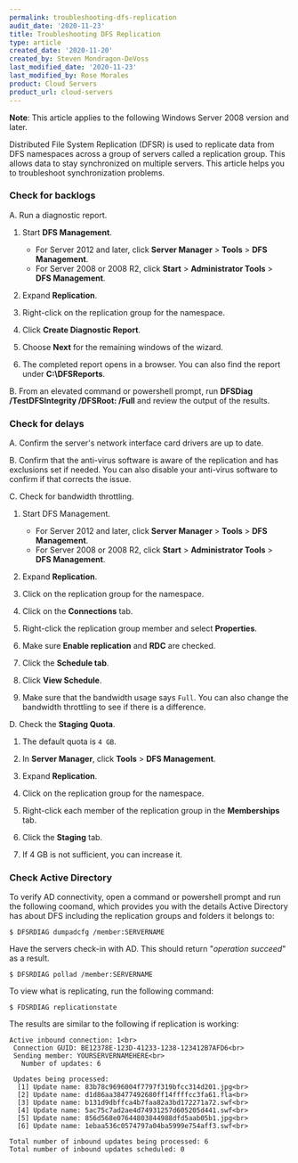 ```yaml
---
permalink: troubleshooting-dfs-replication
audit_date: '2020-11-23'
title: Troubleshooting DFS Replication
type: article
created_date: '2020-11-20'
created_by: Steven Mondragon-DeVoss
last_modified_date: '2020-11-23'
last_modified_by: Rose Morales
product: Cloud Servers
product_url: cloud-servers
---
```


**Note**: This article applies to the following Windows Server 2008 version and later.

Distributed File System Replication (DFSR) is used to replicate data from DFS namespaces across a group of servers called a replication group.
This allows data to stay synchronized on multiple servers. This article helps you to troubleshoot synchronization problems.

### Check for backlogs

A. Run a diagnostic report.

   1. Start **DFS Management**.

      - For Server 2012 and later, click **Server Manager** > **Tools** > **DFS Management**.
      - For Server 2008 or 2008 R2, click **Start** > **Administrator Tools** > **DFS Management**.

   2. Expand **Replication**.

   3. Right-click on the replication group for the namespace.

   4. Click **Create Diagnostic Report**.

   5. Choose **Next** for the remaining windows of the wizard.

   6. The completed report opens in a browser. You can also find the report under **C:\DFSReports**.

B. From an elevated command or powershell prompt, run **DFSDiag \/TestDFSIntegrity \/DFSRoot:<DFS root path> \/Full** and review the output of the results.

### Check for delays

A. Confirm the server's network interface card drivers are up to date.

B. Confirm that the anti-virus software is aware of the replication and has exclusions set if needed. You can also disable your anti-virus
   software to confirm if that corrects the issue.

C. Check for bandwidth throttling.

   1. Start DFS Management.

      - For Server 2012 and later, click **Server Manager** > **Tools** > **DFS Management**.
      - For Server 2008 or 2008 R2, click **Start** > **Administrator Tools** > **DFS Management**.

   2. Expand **Replication**.

   3. Click on the replication group for the namespace.

   4. Click on the **Connections** tab.

   5. Right-click the replication group member and select **Properties**.

   6. Make sure **Enable replication** and **RDC** are checked.

   7. Click the **Schedule tab**.

   8. Click **View Schedule**.

   9. Make sure that the bandwidth usage says `Full`. You can also change the bandwidth throttling to see if there is a difference.

D. Check the **Staging Quota**.

   1. The default quota is `4 GB`.

   2. In **Server Manager**, click **Tools** > **DFS Management**.

   3. Expand **Replication**.

   4. Click on the replication group for the namespace.

   5. Right-click each member of the replication group in the **Memberships** tab.

   6. Click the **Staging** tab.

   7. If 4 GB is not sufficient, you can increase it.

### Check Active Directory

To verify AD connectivity, open a command or powershell prompt and run the following coomand, which provides
you with the details Active Directory has about DFS including the replication groups and folders it belongs to:

    $ DFSRDIAG dumpadcfg /member:SERVERNAME

Have the servers check-in with AD. This should return "*operation succeed*" as a result.

    $ DFSRDIAG pollad /member:SERVERNAME

To view what is replicating, run the following command:

    $ FDSRDIAG replicationstate

The results are similar to the following if replication is working:

    Active inbound connection: 1<br>
     Connection GUID: BE12378E-123D-41233-1238-123412B7AFD6<br>
     Sending member: YOURSERVERNAMEHERE<br>
       Number of updates: 6
     
     Updates being processed:
      [1] Update name: 83b78c9696004f7797f319bfcc314d201.jpg<br>
      [2] Update name: d1d86aa38477492680ff14ffffcc3fa61.fla<br>
      [3] Update name: b131d9dbffca4b7faa82a3bd172271a72.swf<br>
      [4] Update name: 5ac75c7ad2ae4d74931257d605205d441.swf<br>
      [5] Update name: 856d568e07644803844988dfd5aab05b1.jpg<br>
      [6] Update name: 1ebaa536c0574797a04ba5999e754aff3.swf<br>
    
    Total number of inbound updates being processed: 6
    Total number of inbound updates scheduled: 0

